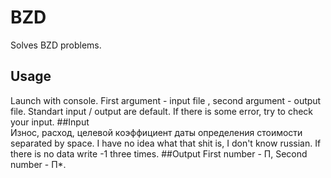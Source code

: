 # BZD
Solves BZD problems.
## Usage
Launch with console.
First argument - input file , second argument - output file.
Standart input / output are default. 
If there is some error, try to check your input.
##Input  
Износ, расход, целевой коэффициент даты определения стоимости separated by space.
I have no idea what that shit is, I don't know russian.
If there is no data write -1 three times.
##Output
First number - П, Second number - П*.
